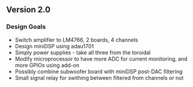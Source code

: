 ## Version 2.0

### Design Goals
- Switch amplifier to LM4766, 2 boards, 4 channels
- Design miniDSP using adau1701
- Simply power supplies - take all three from the toroidal
- Modify microprocessor to have more ADC for current monitoring, and more GPIOs using add-on
- Possibly combine subwoofer board with miniDSP post-DAC filtering
- Small signal relay for swithing between filtered from channels or not
